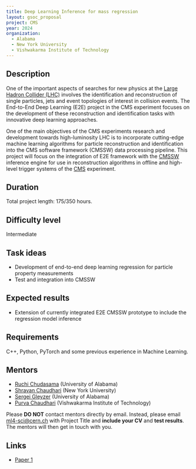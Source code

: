 ```yaml
---
title: Deep Learning Inference for mass regression 
layout: gsoc_proposal
project: CMS
year: 2024
organization:
  - Alabama
  - New York University
  - Vishwakarma Institute of Technology
---
```


## Description

One of the important aspects of searches for new physics at the [Large Hadron Collider (LHC)](https://home.cern/science/accelerators/large-hadron-collider) involves the identification and reconstruction of single particles, jets and event topologies of interest in collision events. The End-to-End Deep Learning (E2E) project in the CMS experiment focuses on the development  of these reconstruction and identification tasks with innovative deep learning approaches.   

 One of the main objectives of the CMS experiments research and development towards high-luminosity LHC is to incorporate cutting-edge machine learning algorithms for particle reconstruction and identification into the CMS software framework (CMSSW) data processing pipeline. This project will focus on the integration of E2E framework with the [CMSSW](https://github.com/cms-sw/cmssw) inference engine for use in reconstruction algorithms in offline and high-level trigger systems of the [CMS](https://home.cern/science/experiments/cms) experiment.

## Duration

Total project length: 175/350 hours.

## Difficulty level
Intermediate

## Task ideas
 * Development of end-to-end deep learning regression for particle property measurements
 * Test and integration into CMSSW


## Expected results
 * Extension of currently integrated E2E CMSSW prototype to include the regression model inference


## Requirements
C++, Python, PyTorch and some previous experience in Machine Learning.

<!-- ## Test
Please use [this link](https://docs.google.com/document/d/1lWTSASnVICm_4Zof7wr6_LkS24P_Z8TR1px_tctemQI/edit) to access the test for this project. -->

## Mentors
  * [Ruchi Chudasama](mailto:ml4-sci@cern.ch) (University of Alabama)
  * [Shravan Chaudhari](mailto:ml4-sci@cern.ch) (New York University)
  * [Sergei Gleyzer](mailto:ml4-sci@cern.ch) (University of Alabama)
  * [Purva Chaudhari](mailto:ml4-sci@cern.ch) (Vishwakarma Institute of Technology)
  

Please **DO NOT** contact mentors directly by email. Instead, please email [ml4-sci@cern.ch](mailto:ml4-sci@cern.ch) with Project Title and **include your CV** and **test results**. The mentors will then get in touch with you.



## Links
  * [Paper 1](https://arxiv.org/abs/2309.14254)
